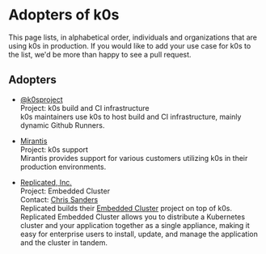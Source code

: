 # Adopters of k0s

This page lists, in alphabetical order, individuals and organizations that are
using k0s in production. If you would like to add your use case for k0s to the
list, we'd be more than happy to see a pull request.

## Adopters

<!--
When adding new adopters, please adhere roughly to the following format:

* <Organization name including link>  
  Project: <The project name or a short description of the use case>  
  Contact: <Contact info, if applicable, e.g. email addresses, social media handles ...>  
  <A longer descriptive text, preferably hard wrapped at around 80-120 characters per line, or at the end of a sentence.>

Note the two trailing spaces at the end of the first lines. Those denote a line break.
Try to maintain an alphabetical order. 
-->

* [@k0sproject](https://github.com/k0sproject)  
  Project: k0s build and CI infrastructure  
  k0s maintainers use k0s to host build and CI infrastructure, mainly dynamic
  Github Runners.

* [Mirantis](https://www.mirantis.com/software/k0s/)  
  Project: k0s support  
  Mirantis provides support for various customers utilizing k0s in their
  production environments.

* [Replicated, Inc.](https://www.replicated.com/)  
  Project: Embedded Cluster  
  Contact: [Chris Sanders](https://github.com/chris-sanders)  
  Replicated builds their [Embedded Cluster][replicated-embedded] project on top
  of k0s. Replicated Embedded Cluster allows you to distribute a Kubernetes
  cluster and your application together as a single appliance, making it easy
  for enterprise users to install, update, and manage the application and the
  cluster in tandem.

[replicated-embedded]: https://docs.replicated.com/vendor/embedded-overview
